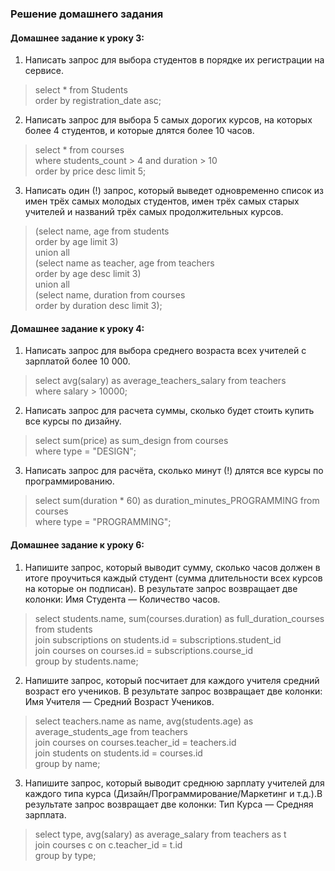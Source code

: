 ### Решение домашнего задания 

#### Домашнее задание к уроку 3:

1. Написать запрос для выбора студентов в порядке их регистрации на сервисе.

> select * from Students  
> order by registration_date asc;  

2. Написать запрос для выбора 5 самых дорогих курсов, на которых более 4 
   студентов, и которые длятся более 10 часов.

> select * from courses  
> where students_count > 4 and duration > 10  
> order by price desc limit 5;  

3. Написать один (!) запрос, который выведет одновременно список из имен трёх 
   самых молодых студентов, имен трёх самых старых учителей и названий трёх 
   самых продолжительных курсов.

> (select name, age from students  
> order by age limit 3)  
> union all  
> (select name as teacher, age from teachers  
> order by age desc limit 3)  
> union all  
> (select name, duration from courses  
> order by duration desc limit 3);  

#### Домашнее задание к уроку 4:

1. Написать запрос для выбора среднего возраста всех учителей с зарплатой более 10 000.

> select avg(salary) as average_teachers_salary from teachers  
> where salary > 10000;  

2. Написать запрос для расчета суммы, сколько будет стоить купить все курсы по дизайну.

> select sum(price) as sum_design from courses  
> where type = "DESIGN";  

3. Написать запрос для расчёта, сколько минут (!) длятся все курсы по программированию.

> select sum(duration * 60) as duration_minutes_PROGRAMMING from courses  
> where type = "PROGRAMMING";  

#### Домашнее задание к уроку 6:

1. Напишите запрос, который выводит сумму, сколько часов должен в итоге проучиться 
   каждый студент (сумма длительности всех курсов на которые он подписан). 
   В результате запрос возвращает две колонки: Имя Студента — Количество часов.

> select students.name, sum(courses.duration) as full_duration_courses from students   
> join subscriptions on students.id = subscriptions.student_id  
> join courses on courses.id = subscriptions.course_id  
> group by students.name;  

2. Напишите запрос, который посчитает для каждого учителя средний возраст его учеников. 
   В результате запрос возвращает две колонки: Имя Учителя — Средний Возраст Учеников.

> select teachers.name as name, avg(students.age) as average_students_age from teachers  
> join courses on courses.teacher_id = teachers.id  
> join students on students.id = courses.id  
> group by name;  

3. Напишите запрос, который выводит среднюю зарплату учителей для каждого типа курса 
   (Дизайн/Программирование/Маркетинг и т.д.).В результате запрос возвращает две колонки: 
   Тип Курса — Средняя зарплата.

> select type, avg(salary) as average_salary from teachers as t  
> join courses c on c.teacher_id = t.id  
> group by type;  

